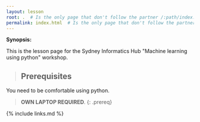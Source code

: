 ```yaml
---
layout: lesson
root: .  # Is the only page that don't follow the partner /:path/index.html
permalink: index.html  # Is the only page that don't follow the partner /:path/index.html
---
```


**Synopsis:** 

This is the lesson page for the Sydney Informatics Hub "Machine learning using python" workshop.


> ## Prerequisites
You need to be comfortable using python.
>
> **OWN LAPTOP REQUIRED**.
{: .prereq}


{% include links.md %}

